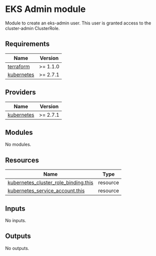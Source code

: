 <!-- BEGIN_TF_DOCS -->
# EKS Admin module

Module to create an eks-admin user. This user is granted access to the
cluster-admin ClusterRole.

## Requirements

| Name | Version |
|------|---------|
| <a name="requirement_terraform"></a> [terraform](#requirement\_terraform) | >= 1.1.0 |
| <a name="requirement_kubernetes"></a> [kubernetes](#requirement\_kubernetes) | >= 2.7.1 |

## Providers

| Name | Version |
|------|---------|
| <a name="provider_kubernetes"></a> [kubernetes](#provider\_kubernetes) | >= 2.7.1 |

## Modules

No modules.

## Resources

| Name | Type |
|------|------|
| [kubernetes_cluster_role_binding.this](https://registry.terraform.io/providers/hashicorp/kubernetes/latest/docs/resources/cluster_role_binding) | resource |
| [kubernetes_service_account.this](https://registry.terraform.io/providers/hashicorp/kubernetes/latest/docs/resources/service_account) | resource |

## Inputs

No inputs.

## Outputs

No outputs.
<!-- END_TF_DOCS -->